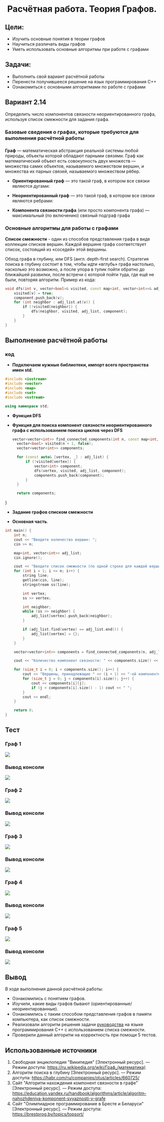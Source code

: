 <h1 align="center">Расчётная работа. Теория Графов.</h1>

## Цели:
* Изучить основные понятия в теории графов 
* Научиться различать виды графов
* Уметь использовать основные алгоритмы при работе с графами 

## Задачи:
* Выполнить свой вариант расчётной работы
* Перенести получившееся решение на язык программирования С++
* Ознакомиться с основными алгоритмами по работе с графами

 ## Вариант 2.14
 Определить число компонентов связности неориентированного графа, используя список смежности для задания графа.

 ### Базовые сведения о графах, которые требуются для выполнения расчётной работы 
###

<b>Граф</b> — математическая абстракция реальной системы любой природы, объекты которой обладают парными связями. Граф как математический объект есть совокупность двух множеств — множества самих объектов, называемого множеством вершин, и множества их парных связей, называемого множеством рёбер.

- **Ориентированный граф** — это такой граф, в котором все связки
являются дугами:

- **Неориентированный граф** — это такой граф, в котором все связки
являются ребрами:

- **Компонента связности графа** (или просто компонента графа) — максимальный (по включению) связный подграф графа 

### Основные алгоритмы для работы с графами 

**Список смежности** - один из способов представления графа в виде коллекции списков вершин. Каждой вершине графа соответствует список, состоящий из «соседей» этой вершины.

Обход графа в глубину, или DFS (англ. depth-first search). Стратегия поиска в глубину состоит в том, чтобы идти «вглубь» графа настолько, насколько это возможно, а после упора в тупик пойти обратно до ближайшей развилки, после встречи с которой пойти туда, где ещё не были, повторяя алгоритм.
Пример из кода:

```c++
void dfs(int v, vector<bool>& visited, const map<int, vector<int>>& adj_list, vector<int>& component) {
    visited[v] = true;
    component.push_back(v);
    for (int neighbor : adj_list.at(v)) {
        if (!visited[neighbor]) {
            dfs(neighbor, visited, adj_list, component);
        }
    }
}
```

## Выполнение расчётной работы
### код

* **Подключаем нужные библиотеки, импорт всего пространства имен std.**
  
```c++
#include <iostream>
#include <vector>
#include <map>
#include <set>
#include <sstream>

using namespace std;
```

* **Функция DFS**
* **Функция для поиска компонент связности неориентированного графа с использованием поиска циклов через DFS**

  ```c++
  vector<vector<int>> find_connected_components(int n, const map<int, vector<int>>& adj_list) {
    vector<bool> visited(n + 1, false);
    vector<vector<int>> components;

    for (const auto& [vertex, _] : adj_list) {
        if (!visited[vertex]) {
            vector<int> component;
            dfs(vertex, visited, adj_list, component);
            components.push_back(component);
        }
    }

    return components;
}
* **Задание графов списком смежности**
  
* **Основная часть**.
  
```c++
int main() {
    int n;
    cout << "Введите количество вершин: ";
    cin >> n;

    map<int, vector<int>> adj_list;
    cin.ignore();

    cout << "Введите список смежности (по одной строке для каждой вершины):\n";
    for (int i = 1; i <= n; i++) {
        string line;
        getline(cin, line);
        stringstream ss(line);

        int vertex;
        ss >> vertex;

        int neighbor;
        while (ss >> neighbor) {
            adj_list[vertex].push_back(neighbor);
        }

        if (adj_list.find(vertex) == adj_list.end()) {
            adj_list[vertex] = {};
        }
    }

    vector<vector<int>> components = find_connected_components(n, adj_list);

    cout << "Количество компонент связности: " << components.size() << endl;

    for (size_t i = 0; i < components.size(); i++) {
        cout << "Вершины, принадлежащие " << (i + 1) << "-ой компоненте: ";
        for (size_t j = 0; j < components[i].size(); j++) {
            cout << components[i][j];
            if (j < components[i].size() - 1) cout << " ";
        }
        cout << endl;
    }

    return 0;
}
```

## Тест

### Граф 1

<p ><img src="graph1.png"></p>

### Вывод консоли 

<p><img src="res1.png"></p>

### Граф 2

<p ><img src="graph2.png"></p>

### Вывод консоли 

<p ><img src="res2.png"></p>

### Граф 3

<p ><img src="graph3.png"></p>

### Вывод консоли 

<p ><img src="res3.png"></p>

### Граф 4

<p ><img src="graph4.png"></p>

### Вывод консоли 

<p ><img src="res4.png"></p>

### Граф 5

<p ><img src="graph5.png"></p>

### Вывод консоли 

<p ><img src="res5.png"></p>


## Вывод
В ходе выполнения данной расчётной работы:
- Ознакомились с понятием графов.
- Изучили, какие виды графов бывают (ориентированные/неориентированные).
- Ознакомились с таким способом представления графов в памяти компьютера, как список смежности.
- Реализовали алгоритм решения задачи [руководства](https://drive.google.com/file/d/1-rSQZex8jW-2DlY2kko18gU1oUAtEGHl/view) на языке программирования C++ с использованием списка смежности.
- Проверили данный алгоритм на корректность при помощи 5 тестов.
## Использованные источники
1. Свободная энциклопедия "Википедия" \[Электронный ресурс\]. — Режим доступа: https://ru.wikipedia.org/wiki/Граф_(математика)
2. Алгоритм поиска в глубину \[Электронный ресурс\]. — Режим доступа: https://habr.com/ru/companies/otus/articles/660725/
3. Сайт "Алгоритм нахождения компонент связности в графе" \[Электронный ресурс\]. — Режим доступа: https://education.yandex.ru/handbook/algorithms/article/algoritm-nahozhdeniya-komponent-svyaznosti-v-grafe
4. Сайт "Олимпиадное программирование в Бресте и Беларуси" \[Электронный ресурс\]. — Режим доступа: https://brestprog.by/topics/topsort/
